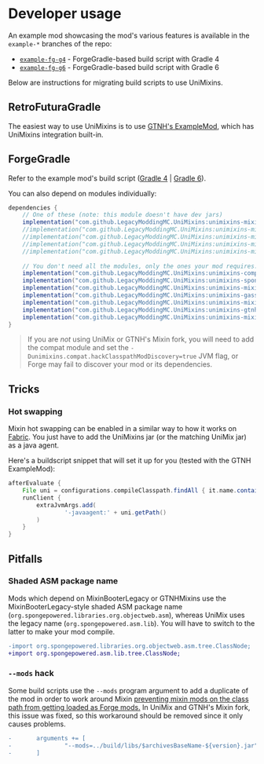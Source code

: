 # Developer usage

An example mod showcasing the mod's various features is available in the `example-*` branches of the repo:
- [`example-fg-g4`](https://github.com/LegacyModdingMC/UniMixins/tree/example-fg-g4) - ForgeGradle-based build script with Gradle 4
- [`example-fg-g6`](https://github.com/LegacyModdingMC/UniMixins/tree/example-fg-g6) - ForgeGradle-based build script with Gradle 6

Below are instructions for migrating build scripts to use UniMixins.

## RetroFuturaGradle

The easiest way to use UniMixins is to use [GTNH's ExampleMod](https://github.com/GTNewHorizons/ExampleMod1.7.10), which has UniMixins integration built-in.

## ForgeGradle

Refer to the example mod's build script ([Gradle 4](https://github.com/LegacyModdingMC/UniMixins/blob/example-fg-g4/build.gradle#L79) | [Gradle 6](https://github.com/LegacyModdingMC/UniMixins/blob/example-fg-g6/build.gradle#L91)).

You can also depend on modules individually:

```gradle
dependencies {
    // One of these (note: this module doesn't have dev jars)
    implementation("com.github.LegacyModdingMC.UniMixins:unimixins-mixin-1.7.10:$unimixinsVersion")
    //implementation("com.github.LegacyModdingMC.UniMixins:unimixins-mixin-1.7.10-spongepowered:$unimixinsVersion")
    //implementation("com.github.LegacyModdingMC.UniMixins:unimixins-mixin-1.7.10-fabric:$unimixinsVersion")
    //implementation("com.github.LegacyModdingMC.UniMixins:unimixins-mixin-1.7.10-gasmix:$unimixinsVersion")
    //implementation("com.github.LegacyModdingMC.UniMixins:unimixins-mixin-1.7.10-gtnh:$unimixinsVersion")
    
    // You don't need all the modules, only the ones your mod requires.
    implementation("com.github.LegacyModdingMC.UniMixins:unimixins-compat-1.7.10:$unimixinsVersion:dev")
    implementation("com.github.LegacyModdingMC.UniMixins:unimixins-spongemixins-1.7.10:$unimixinsVersion:dev")
    implementation("com.github.LegacyModdingMC.UniMixins:unimixins-mixinbooterlegacy-1.7.10:$unimixinsVersion:dev")
    implementation("com.github.LegacyModdingMC.UniMixins:unimixins-gasstation-1.7.10:$unimixinsVersion:dev")
    implementation("com.github.LegacyModdingMC.UniMixins:unimixins-mixinextras-1.7.10:$unimixinsVersion:dev")
    implementation("com.github.LegacyModdingMC.UniMixins:unimixins-gtnhmixins-1.7.10:$unimixinsVersion:dev")
    implementation("com.github.LegacyModdingMC.UniMixins:unimixins-mixingasm-1.7.10:$unimixinsVersion:dev")
}
```

> If you are *not* using UniMix or GTNH's Mixin fork, you will need to add the compat module and set the `-Dunimixins.compat.hackClasspathModDiscovery=true` JVM flag, or Forge may fail to discover your mod or its dependencies.

## Tricks

### Hot swapping

Mixin hot swapping can be enabled in a similar way to how it works on [Fabric](https://fabricmc.net/wiki/tutorial:mixin_hotswaps). You just have to add the UniMixins jar (or the matching UniMix jar) as a java agent.

Here's a buildscript snippet that will set it up for you (tested with the GTNH ExampleMod):

```gradle
afterEvaluate {
    File uni = configurations.compileClasspath.findAll { it.name.contains("unimixins-all-") || it.name.contains("unimixins-mixin-") || it.name.contains("unimixins-0.") }.first()
    runClient {
        extraJvmArgs.add(
                '-javaagent:' + uni.getPath()
        )
    }
}
```

## Pitfalls

### Shaded ASM package name

Mods which depend on MixinBooterLegacy or GTNHMixins use the MixinBooterLegacy-style shaded ASM package name (`org.spongepowered.libraries.org.objectweb.asm`), whereas UniMix uses the legacy name (`org.spongepowered.asm.lib`). You will have to switch to the latter to make your mod compile.

```patch
-import org.spongepowered.libraries.org.objectweb.asm.tree.ClassNode;
+import org.spongepowered.asm.lib.tree.ClassNode;
```

### `--mods` hack

Some build scripts use the `--mods` program argument to add a duplicate of the mod in order to work around Mixin [preventing mixin mods on the class path from getting loaded as Forge mods.](https://github.com/SpongePowered/Mixin/issues/207) In UniMix and GTNH's Mixin fork, this issue was fixed, so this workaround should be removed since it only causes problems.

```patch
-       arguments += [
-               "--mods=../build/libs/$archivesBaseName-${version}.jar"
-       ]
```
